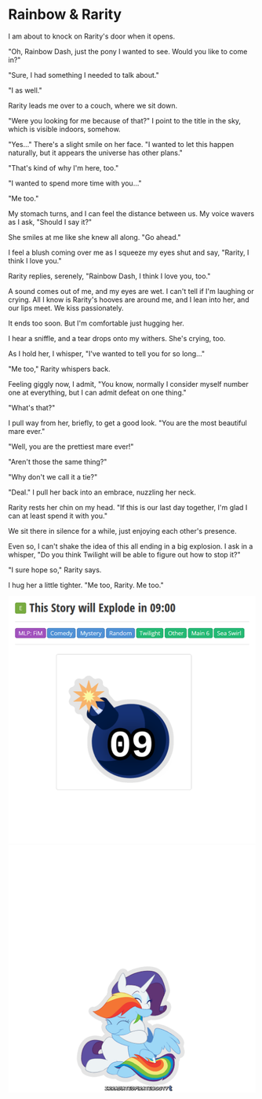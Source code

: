 # Rainbow & Rarity

I am about to knock on Rarity's door when it opens.

"Oh, Rainbow Dash, just the pony I wanted to see. Would you like to come in?"

"Sure, I had something I needed to talk about."

"I as well."

Rarity leads me over to a couch, where we sit down.

"Were you looking for me because of that?" I point to the title in the sky, which is visible indoors, somehow.

"Yes…" There's a slight smile on her face. "I wanted to let this happen naturally, but it appears the universe has other plans."

"That's kind of why I'm here, too."

"I wanted to spend more time with you…"

"Me too."

My stomach turns, and I can feel the distance between us. My voice wavers as I ask, "Should I say it?"

She smiles at me like she knew all along. "Go ahead."

I feel a blush coming over me as I squeeze my eyes shut and say, "Rarity, I think I love you."

Rarity replies, serenely, "Rainbow Dash, I think I love you, too."

A sound comes out of me, and my eyes are wet. I can't tell if I'm laughing or crying. All I know is Rarity's hooves are around me, and I lean into her, and our lips meet. We kiss passionately.

It ends too soon. But I'm comfortable just hugging her.

I hear a sniffle, and a tear drops onto my withers. She's crying, too.

As I hold her, I whisper, "I've wanted to tell you for so long…"

"Me too," Rarity whispers back.

Feeling giggly now, I admit, "You know, normally I consider myself number one at everything, but I can admit defeat on one thing."

"What's that?"

I pull way from her, briefly, to get a good look. "You are the most beautiful mare ever."

"Well, you are the prettiest mare ever!"

"Aren't those the same thing?"

"Why don't we call it a tie?"

"Deal." I pull her back into an embrace, nuzzling her neck.

Rarity rests her chin on my head. "If this is our last day together, I'm glad I can at least spend it with you."

We sit there in silence for a while, just enjoying each other's presence.

Even so, I can't shake the idea of this all ending in a big explosion. I ask in a whisper, "Do you think Twilight will be able to figure out how to stop it?"

"I sure hope so," Rarity says.

I hug her a little tighter. "Me too, Rarity. Me too."


![top](./chapter-images/16-top.png)
![bottom](./chapter-images/16-bottom.png)
